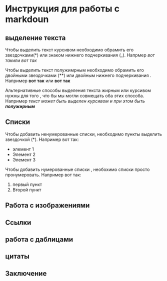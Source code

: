 # Инструкция для работы с markdoun

## выделение текста

 Чтобы выделить текст курсивом необходимо обрамить его звездочками(*) или знаком нижнего подчеркивания (_). Напрмер *вот так*или _вот так_

Чтобы выделить текст полужимрным необходимо обрамить его двойными звездочками (**) или двойным нижнего подчеркивания . Например **вот так** или __вот так__

Альтернативные способы выделения текста жирным или курсивом нужны для того , что бы мы могли совмещать оба этих способа. Например _текст может быть выделен курсивом и при этом быть **полужирным**_
## Списки

Чтобы добавить ненумерованные списки, необходимо пункты выделить звездочкой (*). Например вот так:
* элемент 1
* Элемент 2
* Элемент 3

Чтобы добавить нумерованные списки , необохимо списки просто пронумеровать. Например вот так:
1. первый пункт
2. Второй пункт

## Работа с изображениями

## Ссылки

## работа с даблицами 

## цитаты

## Заключение
